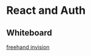 # React and Auth

## Whiteboard

[freehand invision](https://projects.invisionapp.com/freehand/document/5GgKuEqfg)
